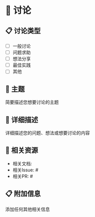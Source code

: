 # 💬 讨论

## 📋 讨论类型
- [ ] 一般讨论
- [ ] 问题求助
- [ ] 想法分享
- [ ] 最佳实践
- [ ] 其他

## 🎯 主题
简要描述您想要讨论的主题

## 📝 详细描述
详细描述您的问题、想法或想要讨论的内容

## 🔗 相关资源
- 相关文档: 
- 相关Issue: #
- 相关PR: #

## 📋 附加信息
添加任何其他相关信息
